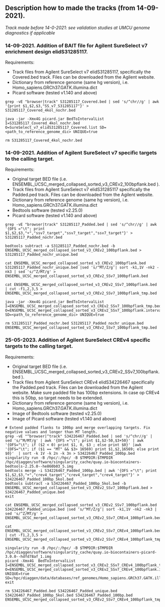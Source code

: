 ## Description how to made the tracks (from 14-09-2021).
_Track made before 14-0-2021: see validation studies at UMCU genome diagnostics if applicable_

### __14-09-2021. Addition of BAIT file for Agilent SureSelect v7 enrichment design elidS31285117.__

Requirements:
* Track files from Agilent SureSelect v7 elidS31285117, specifically the Covered.bed track. Files can be downloaded from the Agilent website.
* Dictionary from reference genome (same hg version), i.e. Homo_sapiens.GRCh37.GATK.illumina.dict
* Picard software (tested v1.140 and above) 

```
grep -vE "browser|track" S31285117_Covered.bed | sed 's/^chr//g' | awk '{print $1,$2,$3,"SS_v7_S31285117"}' > S31285117_Covered_4kol_nochr.bed

java -jar -Xmx4G picard.jar BedToIntervalList I=S31285117_Covered_4kol_nochr.bed O=SureSelect_v7_elidS31285117_Covered.list SD=<path_to_reference_genome_dic> UNIQUE=true

rm S31285117_Covered_4kol_nochr.bed
```

### __14-09-2021. Addition of Agilent SureSelect v7 specific targets to the calling target.__

Requirements:
* Original target BED file (i.e. ENSEMBL_UCSC_merged_collapsed_sorted_v3_CREv2_100bpflank.bed ).
* Track files from Agilent SureSelect v7 elidS31285117 specifically the Padded.ped track. Files can be downloaded from the Agilent website.
* Dictionary from reference genome (same hg version), i.e. Homo_sapiens.GRCh37.GATK.illumina.dict
* Bedtools software (tested v2.25.0) 
* Picard software (tested v1.140 and above)

```
grep -vE "browser|track" S31285117_Padded.bed | sed 's/^chr//g' | awk '{OFS ="\t"; print $1,$2,$3,"+","ssv7_target","ssv7_target","ssv7_target"}' > S31285117_Padded_nochr.bed

bedtools subtract -a S31285117_Padded_nochr.bed -b ENSEMBL_UCSC_merged_collapsed_sorted_v3_CREv2_100bpflank.bed > S31285117_Padded_nochr_unique.bed

cat ENSEMBL_UCSC_merged_collapsed_sorted_v3_CREv2_100bpflank.bed S31285117_Padded_nochr_unique.bed |sed 's/^MT/Z/g'| sort -k1,1V -nk2 -nk3 | sed 's/^Z/MT/g' > ENSEMBL_UCSC_merged_collapsed_sorted_v3_CREv2_SSv7_100bpflank.bed

cat ENSEMBL_UCSC_merged_collapsed_sorted_v3_CREv2_SSv7_100bpflank.bed | cut -f1,2,3,5 > ENSEMBL_UCSC_merged_collapsed_sorted_v3_CREv2_SSv7_100bpflank_tmp.bed

java -jar -Xmx4G picard.jar BedToIntervalList I=ENSEMBL_UCSC_merged_collapsed_sorted_v3_CREv2_SSv7_100bpflank_tmp.bed O=ENSEMBL_UCSC_merged_collapsed_sorted_v3_CREv2_SSv7_100bpflank.interval_list SD=<path_to_reference_genome_dic> UNIQUE=true

rm S31285117_Padded_nochr.bed S31285117_Padded_nochr_unique.bed ENSEMBL_UCSC_merged_collapsed_sorted_v3_CREv2_SSv7_100bpflank_tmp.bed
```

### __25-05-2023. Addition of Agilent SureSelect CREv4 specific targets to the calling target.__

Requirements:
* Original target BED file (i.e. ENSEMBL_UCSC_merged_collapsed_sorted_v3_CREv2_SSv7_100bpflank.bed ).
* Track files from Agilent SureSelect CREv4 elidS34226467 specifically the Padded.ped track. Files can be downloaded from the Agilent website. Make sure padded file has 100bp extensions. In case op CREv4 this is 50bp, so target needs to be extended.
* Dictionary from reference genome (same hg version), i.e. Homo_sapiens.GRCh37.GATK.illumina.dict
* Image of Bedtools software (tested v2.25.0)
* Image of Picard software (tested v1.140 and above)

```
# Extend padded flanks to 100bp and merge overlapping targets. Fix negative values and longer than MT length.
grep -vE "^browser|^track" S34226467_Padded.bed | sed 's/^chr//g' | sed 's/^M/MT/g' | awk '{OFS ="\t"; print $1,$2-50,$3+50}' | awk '{OFS="\t"; if ($2 < 0) print $1, 0, $3 ; else print $0}' |awk '{OFS="\t"; if ($1 == "MT" && $3> 16569) print $1,$2,16569; else print $0}'  | sort -k 1V -k 2n -k 3n > S34226467_Padded_100bp.bed
singularity run -B /hpc/:/hpc/ -B $TMPDIR:$TMPDIR /hpc/diaggen/software/singularity_cache/quay.io-biocontainers-bedtools-2.25.0--he860b03_5.img
bedtools merge -i S34226467_Padded_100bp.bed | awk '{OFS ="\t"; print $1,$2,$3,"+","crev4_target","crev4_target","crev4_target"}' > S34226467_Padded_100bp_5kol.bed 
bedtools subtract -a S34226467_Padded_100bp_5kol.bed -b ENSEMBL_UCSC_merged_collapsed_sorted_v3_CREv2_SSv7_100bpflank.bed > S34226467_Padded_unique.bed
exit

cat ENSEMBL_UCSC_merged_collapsed_sorted_v3_CREv2_SSv7_100bpflank.bed S34226467_Padded_unique.bed |sed 's/^MT/Z/g'| sort -k1,1V -nk2 -nk3 | sed 's/^Z/MT/g' > ENSEMBL_UCSC_merged_collapsed_sorted_v3_CREv2_SSv7_CREv4_100bpflank.bed

cat ENSEMBL_UCSC_merged_collapsed_sorted_v3_CREv2_SSv7_CREv4_100bpflank.bed | cut -f1,2,3,5 > ENSEMBL_UCSC_merged_collapsed_sorted_v3_CREv2_SSv7_CREv4_100bpflank_tmp.bed

singularity run -B /hpc/:/hpc/ -B $TMPDIR:$TMPDIR /hpc/diaggen/software/singularity_cache/quay.io-biocontainers-picard-3.0.0--hdfd78af_1.img
picard -Xmx4G  BedToIntervalList I=ENSEMBL_UCSC_merged_collapsed_sorted_v3_CREv2_SSv7_CREv4_100bpflank_tmp.bed O=ENSEMBL_UCSC_merged_collapsed_sorted_v3_CREv2_SSv7_CREv4_100bpflank.interval_list UNIQUE=true  SD=/hpc/diaggen/data/databases/ref_genomes/Homo_sapiens.GRCh37.GATK.illumina/Homo_sapiens.GRCh37.GATK.illumina.dict
exit

rm S34226467_Padded.bed S34226467_Padded_unique.bed S34226467_Padded_100bp_5kol.bed S34226467_Padded_100bp.bed ENSEMBL_UCSC_merged_collapsed_sorted_v3_CREv2_SSv7_CREv4_100bpflank_tmp.bed
```

